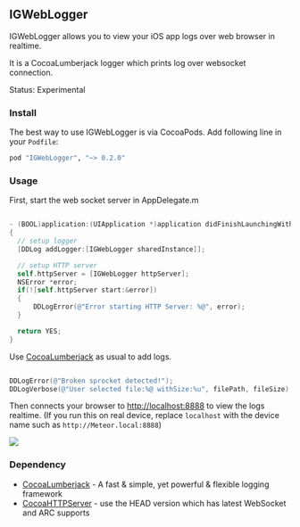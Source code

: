 ## IGWebLogger

IGWebLogger allows you to view your iOS app logs over web browser in realtime.

It is a CocoaLumberjack logger which prints log over websocket connection.

Status: Experimental

### Install

The best way to use IGWebLogger is via CocoaPods. Add following line in your ```Podfile```:

```ruby
pod "IGWebLogger", "~> 0.2.0"
```

### Usage

First, start the web socket server in AppDelegate.m

```objective-c

- (BOOL)application:(UIApplication *)application didFinishLaunchingWithOptions:(NSDictionary *)launchOptions
{
  // setup logger
  [DDLog addLogger:[IGWebLogger sharedInstance]];

  // setup HTTP server
  self.httpServer = [IGWebLogger httpServer];
  NSError *error;
  if(![self.httpServer start:&error])
  {
      DDLogError(@"Error starting HTTP Server: %@", error);
  }

  return YES;
}
```

Use [CocoaLumberjack](https://github.com/robbiehanson/CocoaLumberjack) as usual to add logs.

```objective-c

DDLogError(@"Broken sprocket detected!");
DDLogVerbose(@"User selected file:%@ withSize:%u", filePath, fileSize);

```

Then connects your browser to [http://localhost:8888](http://localhost:8888) to view the logs realtime. (If you run this on real device, replace ```localhost``` with the device name such as ```http://Meteor.local:8888```)

![](https://raw.github.com/siuying/IGWebLogger/master/screen.png)

### Dependency

- [CocoaLumberjack](https://github.com/robbiehanson/CocoaLumberjack) - A fast & simple, yet powerful & flexible logging framework
- [CocoaHTTPServer](https://github.com/robbiehanson/CocoaHTTPServer) - use the HEAD version which has latest WebSocket and ARC supports
